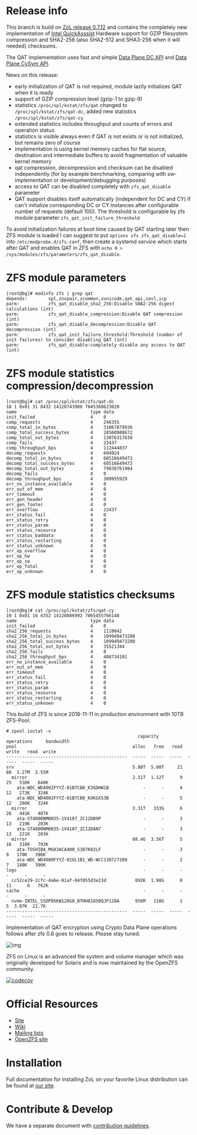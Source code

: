 # Release info

This branch is build on [ZoL release 0.7.12](https://github.com/zfsonlinux/zfs/tree/zfs-0.7.12) and contains the completely new implementation of [Intel QuickAsssist](https://01.org/intel-quickassist-technology) Hardware support for GZIP filesystem compression and SHA2-256 (also SHA2-512 and SHA3-256 when it will needed) checksums.

The QAT implementation uses fast and simple [Data Plane DC API](https://01.org/sites/default/files/downloads/intelr-quickassist-technology/qadcapiv203public.pdf) and [Data Plane CySym API](https://01.org/sites/default/files/downloads/intelr-quickassist-technology/qacyapiv201public.pdf).

News on this release:

- early initialization of QAT is not required, module lazily initializes QAT when it is ready
- support of GZIP compression level (gzip-1 to gzip-9)
- statistics `/proc/spl/kstat/zfs/qat` changed to `/proc/spl/kstat/zfs/qat-dc`, added new statistics `/proc/spl/kstat/zfs/qat-cy`
- extended statistics includes throughput and counts of errors and operation status
- statistics is visible always even if QAT is not exists or is not initialized, but remains zero of course
- implementation is using kernel memory caches for flat source, destination and intermediate buffers to avoid fragmentation of valuable kernel memory
- qat compression, decompression and checksum can be disabled independently (for by example benchmarking, comparing with sw-implementation or development/debugging purposes)
- access to QAT can be disabled completely with `zfs_qat_disable` parameter
- QAT support disables itself automatically (independent for DC and CY) if can't initialize corresponding DC or CY instances after configurable number of requests (default 100). The threshold is configurable by zfs module parameter `zfs_qat_init_failure_threshold`

To avoid initialization failures at boot time caused by QAT starting later then ZFS module is loaded I can suggest to put `options zfs zfs_qat_disable=1` into `/etc/modprobe.d/zfs.conf`, then create a systemd service which starts after QAT and enables QAT in ZFS with `echo 0 > /sys/modules/zfs/parameters/zfs_qat_disable`.

# ZFS module parameters
```
[root@bg]# modinfo zfs | grep qat
depends:        spl,znvpair,zcommon,zunicode,qat_api,zavl,icp
parm:           zfs_qat_disable_sha2_256:Disable SHA2-256 digest calculations (int)
parm:           zfs_qat_disable_compression:Disable QAT compression (int)
parm:           zfs_qat_disable_decompression:Disable QAT decompression (int)
parm:           zfs_qat_init_failure_threshold:Threshold (number of init failures) to consider disabling QAT (int)
parm:           zfs_qat_disable:completely disable any access to QAT (int)
```

# ZFS module statistics compression/decompression
```
[root@bg]# cat /proc/spl/kstat/zfs/qat-dc
18 1 0x01 31 8432 14120743908 7045360623020
name                            type data
init_failed                     4    0
comp_requests                   4    246355
comp_total_in_bytes             4    31067879936
comp_total_success_bytes        4    28560988672
comp_total_out_bytes            4    13076317638
comp_fails                      4    22437
comp_throughput_bps             4    112444837
decomp_requests                 4    604924
decomp_total_in_bytes           4    60516649472
decomp_total_success_bytes      4    60516649472
decomp_total_out_bytes          4    79038761984
decomp_fails                    4    0
decomp_throughput_bps           4    309955929
err_no_instance_available       4    0
err_out_of_mem                  4    0
err_timeout                     4    0
err_gen_header                  4    0
err_gen_footer                  4    0
err_overflow                    4    22437
err_status_fail                 4    0
err_status_retry                4    0
err_status_param                4    0
err_status_resource             4    0
err_status_baddata              4    0
err_status_restarting           4    0
err_status_unknown              4    0
err_op_overflow                 4    0
err_op_hw                       4    0
err_op_sw                       4    0
err_op_fatal                    4    0
err_op_unknown                  4    0
```
# ZFS module statistics checksums
```
[root@bg]# cat /proc/spl/kstat/zfs/qat-cy
19 1 0x01 16 4352 14120886992 7065455766148
name                            type data
init_failed                     4    0
sha2_256_requests               4    1110042
sha2_256_total_in_bytes         4    109949473280
sha2_256_total_success_bytes    4    109949473280
sha2_256_total_out_bytes        4    35521344
sha2_256_fails                  4    0
sha2_256_throughput_bps         4    408734101
err_no_instance_available       4    0
err_out_of_mem                  4    0
err_timeout                     4    0
err_status_fail                 4    0
err_status_retry                4    0
err_status_param                4    0
err_status_resource             4    0
err_status_restarting           4    0
err_status_unknown              4    0
```

This build of ZFS is since 2018-11-11 in production environment with 10TB ZFS-Pool:

```
# zpool iostat -v
                                                  capacity     operations     bandwidth 
pool                                            alloc   free   read  write   read  write
----------------------------------------------  -----  -----  -----  -----  -----  -----
srv                                             5.88T  5.00T     21     80  1.27M  2.55M
  mirror                                        2.51T  1.12T      9     25   538K   648K
    ata-WDC_WD4002FYYZ-01B7CB0_K3GDHW1B             -      -      4     12   273K   324K
    ata-WDC_WD4002FYYZ-01B7CB0_K4KGXS3B             -      -      5     12   266K   324K
  mirror                                        3.31T   333G      6     26   441K   407K
    ata-ST4000NM0035-1V4107_ZC12DB9P                -      -      3     13   219K   203K
    ata-ST4000NM0035-1V4107_ZC12DAN7                -      -      3     13   221K   203K
  mirror                                        68.4G  3.56T      5     16   318K   793K
    ata-TOSHIBA_MG03ACA400_5387K02LF                -      -      3      9   170K   396K
    ata-WDC_WD4000FYYZ-01UL1B1_WD-WCC130727209      -      -      2      7   148K   396K
logs                                                -      -      -      -      -      -
  cc52ce29-2cfc-4a6e-81af-04f055d3e23d           892K  1.98G      0     11      6   762K
cache                                               -      -      -      -      -      -
  nvme-INTEL_SSDPEKKW128G8_BTHH81850QJP128A      956M   118G      1      5  3.87K  22.7K
----------------------------------------------  -----  -----  -----  -----  -----  -----
```

Implementation of QAT encryption using Crypto Data Plane operations follows after zfs 0.8 goes to release. Please stay tuned.

![img](http://zfsonlinux.org/images/zfs-linux.png)

ZFS on Linux is an advanced file system and volume manager which was originally
developed for Solaris and is now maintained by the OpenZFS community.

[![codecov](https://codecov.io/gh/zfsonlinux/zfs/branch/master/graph/badge.svg)](https://codecov.io/gh/zfsonlinux/zfs)

# Official Resources
  * [Site](http://zfsonlinux.org)
  * [Wiki](https://github.com/zfsonlinux/zfs/wiki)
  * [Mailing lists](https://github.com/zfsonlinux/zfs/wiki/Mailing-Lists)
  * [OpenZFS site](http://open-zfs.org/)

# Installation
Full documentation for installing ZoL on your favorite Linux distribution can
be found at [our site](http://zfsonlinux.org/).

# Contribute & Develop
We have a separate document with [contribution guidelines](./.github/CONTRIBUTING.md).

